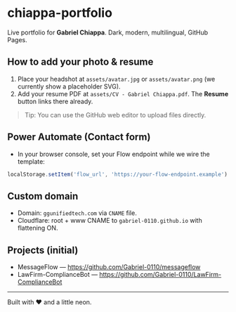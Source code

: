 # chiappa-portfolio

Live portfolio for **Gabriel Chiappa**. Dark, modern, multilingual, GitHub Pages.

## How to add your photo & resume
1. Place your headshot at `assets/avatar.jpg` or `assets/avatar.png` (we currently show a placeholder SVG).
2. Add your resume PDF at `assets/CV - Gabriel Chiappa.pdf`. The **Resume** button links there already.

> Tip: You can use the GitHub web editor to upload files directly.

## Power Automate (Contact form)
- In your browser console, set your Flow endpoint while we wire the template:

```js
localStorage.setItem('flow_url', 'https://your-flow-endpoint.example')
```

## Custom domain
- Domain: `ggunifiedtech.com` via `CNAME` file.
- Cloudflare: root + www CNAME to `gabriel-0110.github.io` with flattening ON.

## Projects (initial)
- MessageFlow — https://github.com/Gabriel-0110/messageflow
- LawFirm-ComplianceBot — https://github.com/Gabriel-0110/LawFirm-ComplianceBot

---
Built with ❤️ and a little neon.
